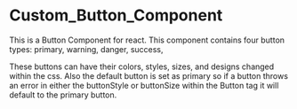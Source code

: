 # Custom_Button_Component #

This is a Button Component for react. This component contains four button types:
primary,
warning,
danger,
success,

These buttons can have their colors, styles, sizes, and designs changed within the css. Also the default button is set as primary so if a button throws an error in either the buttonStyle or buttonSize within the Button tag it will default to the primary button. 

